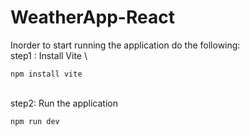 # WeatherApp-React
Inorder to start running the application do the following:\
step1 : Install Vite \
```console
npm install vite
```
\
step2: Run the application

```console
npm run dev
```
